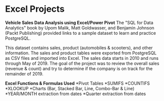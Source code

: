 # Excel Projects

**Vehicle Sales Data Analysis using Excel/Power Pivot**
The "SQL for Data Analytics" book by Upom Malik, Matt Goldwasser, and Benjamin Johnson (Packt Publishing) provided links to a sample dataset to learn and practice PostgreSQL. 

This dataset contains sales, product (automobiles & scooters), and other information. The sales and product tables were exported from PostgreSQL as CSV files and imported into Excel. The sales data starts in 2010 and runs through May of 2019. The goal of the project was to review the overall sales (revenue & count) and try to determine if the company is on track for the remainder of 2019. 

**Excel Functions & Formulas Used**
*Pivot Tables
*SUMIFS
*COUNTIFS
*XLOOKUP
*Charts (Bar, Stacked Bar, Line, Combo-Bar & Line)
*YEAR/MONTH extraction from dates
*Quarter extraction from dates
